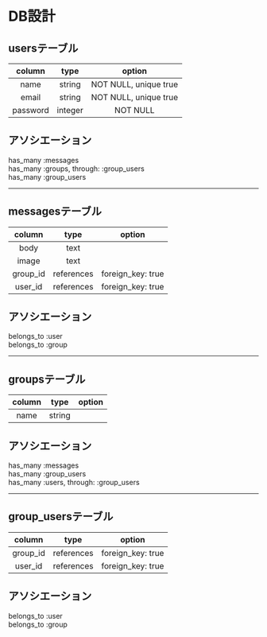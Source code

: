 # DB設計

## usersテーブル
|column|type|option|
|:-:|:-:|:-:|
|name    |string|NOT NULL, unique true|
|email   |string|NOT NULL, unique true|
|password|integer|NOT NULL            |

## アソシエーション
has_many :messages  
has_many :groups, through: :group_users  
has_many :group_users

---

## messagesテーブル
|column|type|option|
|:-:|:-:|:-:|
|body|text||
|image|text||
|group_id|references|foreign_key: true|
|user_id|references|foreign_key: true|

## アソシエーション
belongs_to :user  
belongs_to :group

---

## groupsテーブル
|column|type|option|
|:-:|:-:|:-:|
|name|string||

## アソシエーション

has_many :messages  
has_many :group_users  
has_many :users, through: :group_users

---

## group_usersテーブル
|column|type|option|
|:-:|:-:|:-:|
|group_id|references|foreign_key: true|
|user_id|references|foreign_key: true|

## アソシエーション

belongs_to :user  
belongs_to :group